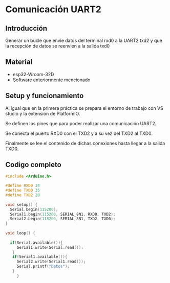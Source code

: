 # Comunicación UART2
## **Introducción** 
Generar un bucle que envie datos del terminal rxd0 a la UART2 txd2 y que la recepción de datos se reenvien a la salida txd0
## **Material**
- esp32-Wroom-32D
- Software anteriormente mencionado 

## **Setup y funcionamiento**
Al igual que en la primera práctica se prepara el entorno de trabajo con VS studio y la extensión de PlatformIO.

Se definen los pines que para poder realizar una comunicación UART2.

Se conecta el puerto RXD0 con el TXD2 y a su vez del TXD2 al TXD0.

Finalmente se lee el contenido de dichas conexiones hasta llegar a la salida TXD0.

## Codigo completo

```cpp
#include <Arduino.h>

#define RXD0 34
#define TXD0 35
#define TXD2 28
 
void setup() {
  Serial.begin(115200);
  Serial1.begin(115200, SERIAL_8N1, RXD0, TXD2);
  Serial2.begin(115200, SERIAL_8N1, TXD2, TXD0);
}
 
void loop() { 
 
  if(Serial.available()){
     Serial1.write(Serial.read());  
   }
   if(Serial1.available()){
     Serial2.write(Serial1.read());
     Serial.printf("Datos");  
   }
     }
```

